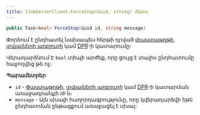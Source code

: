 ```yaml
---
title: IJobServerClient.ForceStop(Guid, string) մեթոդ
---
```


```c#
public Task<bool> ForceStop(Guid id, string message)
```

Փորձում է ընդհատել նախապես հերթի դրված [փաստաթղթի](../../definitions/document.md), [տվյալների աղբյուրի](../../definitions/ds.md) կամ [DPR](../../definitions/dpr.md)-ի կատարումը։

Վերադարձնում Է `bool` տիպի արժեք, որը ցույց է տալիս ընդհատումը հաջողվեց թե ոչ։

**Պարամետրեր**

* `id` - [Փաստաթղթի](../../definitions/document.md), [տվյալների աղբյուրի](../../definitions/ds.md) կամ [DPR](../../definitions/dpr.md)-ի կատարման առաջադրանքի id-ն։
* `message` - Այն սխալի հաղորդագրությունը, որը կվերադարձվի եթե ընդհատման ընթացքում առաջացել է սխալ։
